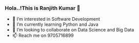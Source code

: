 ### Hola..!This is Ranjith Kumar 👋
- 👀 I’m interested in Software Development
- 🌱 I’m currently learning Python and Java
- 💞️ I’m looking to collaborate on Data Science and Big Data
- 📫 Reach me on 9705716899

<!---
ranjiththamatam20/ranjiththamatam20 is a ✨ special ✨ repository because its `README.md` (this file) appears on your GitHub profile.
You can click the Preview link to take a look at your changes.
--->
